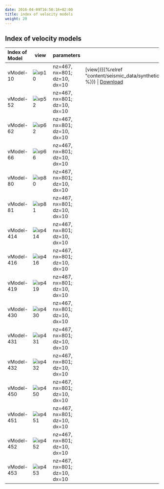 ```yaml
---
date: 2016-04-09T16:50:16+02:00
title: index of velocity models
weight: 20
---
```

## Index of velocity models
<!-- introduction of models -->



| Index of Model | view                                                               | parameters                   | notes |
|:---------------|--------------------------------------------------------------------|------------------------------|-------|
| vModel-10      | ![vp10](/images/data_prepare/velocity-model/vp_10.svg?width=20pc)  | nz=467, nx=801; dz=10, dx=10 |  [view]({{%relref "content/seismic_data/synthetic_2d_elastic_norm/fortrain/fortrain_model_10.md" %}}) \|  [Download]()     |
| vModel-52      | ![vp52](/images/data_prepare/velocity-model/vp_52.svg?width=20pc)  | nz=467, nx=801; dz=10, dx=10 |       |
| vModel-62      | ![vp62](/images/data_prepare/velocity-model/vp_62.svg?width=20pc)  | nz=467, nx=801; dz=10, dx=10 |       |
| vModel-66      | ![vp66](/images/data_prepare/velocity-model/vp_66.svg?width=20pc)  | nz=467, nx=801; dz=10, dx=10 |       |
| vModel-80      | ![vp80](/images/data_prepare/velocity-model/vp_80.svg?width=20pc)  | nz=467, nx=801; dz=10, dx=10 |       |
| vModel-81      | ![vp81](/images/data_prepare/velocity-model/vp_81.svg?width=20pc)  | nz=467, nx=801; dz=10, dx=10 |       |
| vModel-414     | ![vp414](/images/data_prepare/velocity-model/vp_414.svg?width=20pc) | nz=467, nx=801; dz=10, dx=10 |       |
| vModel-416     | ![vp416](/images/data_prepare/velocity-model/vp_416.svg?width=20pc) | nz=467, nx=801; dz=10, dx=10 |       |
| vModel-419     | ![vp419](/images/data_prepare/velocity-model/vp_419.svg?width=20pc) | nz=467, nx=801; dz=10, dx=10 |       |
| vModel-430     | ![vp430](/images/data_prepare/velocity-model/vp_430.svg?width=20pc) | nz=467, nx=801; dz=10, dx=10 |       |
| vModel-431     | ![vp431](/images/data_prepare/velocity-model/vp_431.svg?width=20pc) | nz=467, nx=801; dz=10, dx=10 |       |
| vModel-432     | ![vp432](/images/data_prepare/velocity-model/vp_432.svg?width=20pc) | nz=467, nx=801; dz=10, dx=10 |       |
| vModel-450     | ![vp450](/images/data_prepare/velocity-model/vp_450.svg?width=20pc) | nz=467, nx=801; dz=10, dx=10 |       |
| vModel-451     | ![vp451](/images/data_prepare/velocity-model/vp_451.svg?width=20pc) | nz=467, nx=801; dz=10, dx=10 |       |
| vModel-452     | ![vp452](/images/data_prepare/velocity-model/vp_452.svg?width=20pc) | nz=467, nx=801; dz=10, dx=10 |       |
| vModel-453     | ![vp453](/images/data_prepare/velocity-model/vp_453.svg?width=20pc) | nz=467, nx=801; dz=10, dx=10 |       |


<!-- ![vp10](/images/data_prepare/velocity-model/vp_10.jpg?width=5pc) -->
<!-- ![vp10](/static/images/data_prepare/velocity-model/vp_10.svg?width=5pc) -->